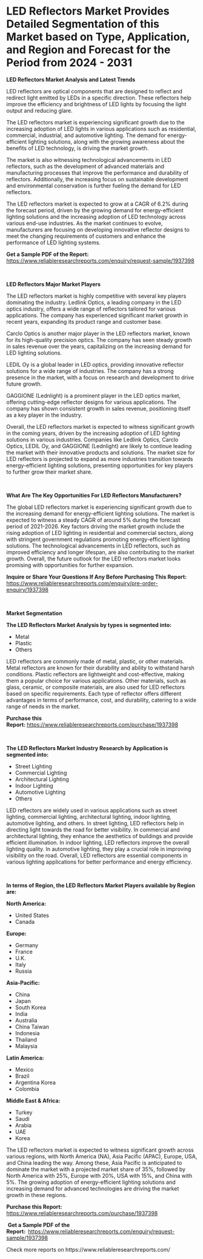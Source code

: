 <p><h1>LED Reflectors Market Provides Detailed Segmentation of this Market based on Type, Application, and Region and Forecast for the Period from 2024 - 2031</h1></p><p><strong>LED Reflectors Market Analysis and Latest Trends</strong></p>
<p><p>LED reflectors are optical components that are designed to reflect and redirect light emitted by LEDs in a specific direction. These reflectors help improve the efficiency and brightness of LED lights by focusing the light output and reducing glare.</p><p>The LED reflectors market is experiencing significant growth due to the increasing adoption of LED lights in various applications such as residential, commercial, industrial, and automotive lighting. The demand for energy-efficient lighting solutions, along with the growing awareness about the benefits of LED technology, is driving the market growth.</p><p>The market is also witnessing technological advancements in LED reflectors, such as the development of advanced materials and manufacturing processes that improve the performance and durability of reflectors. Additionally, the increasing focus on sustainable development and environmental conservation is further fueling the demand for LED reflectors.</p><p>The LED reflectors market is expected to grow at a CAGR of 6.2% during the forecast period, driven by the growing demand for energy-efficient lighting solutions and the increasing adoption of LED technology across various end-use industries. As the market continues to evolve, manufacturers are focusing on developing innovative reflector designs to meet the changing requirements of customers and enhance the performance of LED lighting systems.</p></p>
<p><strong>Get a Sample PDF of the Report:&nbsp;</strong> <a href="https://www.reliableresearchreports.com/enquiry/request-sample/1937398">https://www.reliableresearchreports.com/enquiry/request-sample/1937398</a></p>
<p>&nbsp;</p>
<p><strong>LED Reflectors Major Market Players</strong></p>
<p><p>The LED reflectors market is highly competitive with several key players dominating the industry. Ledlink Optics, a leading company in the LED optics industry, offers a wide range of reflectors tailored for various applications. The company has experienced significant market growth in recent years, expanding its product range and customer base.</p><p>Carclo Optics is another major player in the LED reflectors market, known for its high-quality precision optics. The company has seen steady growth in sales revenue over the years, capitalizing on the increasing demand for LED lighting solutions.</p><p>LEDIL Oy is a global leader in LED optics, providing innovative reflector solutions for a wide range of industries. The company has a strong presence in the market, with a focus on research and development to drive future growth.</p><p>GAGGIONE (Lednlight) is a prominent player in the LED optics market, offering cutting-edge reflector designs for various applications. The company has shown consistent growth in sales revenue, positioning itself as a key player in the industry.</p><p>Overall, the LED reflectors market is expected to witness significant growth in the coming years, driven by the increasing adoption of LED lighting solutions in various industries. Companies like Ledlink Optics, Carclo Optics, LEDIL Oy, and GAGGIONE (Lednlight) are likely to continue leading the market with their innovative products and solutions. The market size for LED reflectors is projected to expand as more industries transition towards energy-efficient lighting solutions, presenting opportunities for key players to further grow their market share.</p></p>
<p>&nbsp;</p>
<p><strong>What Are The Key Opportunities For LED Reflectors Manufacturers?</strong></p>
<p><p>The global LED reflectors market is experiencing significant growth due to the increasing demand for energy-efficient lighting solutions. The market is expected to witness a steady CAGR of around 5% during the forecast period of 2021-2026. Key factors driving the market growth include the rising adoption of LED lighting in residential and commercial sectors, along with stringent government regulations promoting energy-efficient lighting solutions. The technological advancements in LED reflectors, such as improved efficiency and longer lifespan, are also contributing to the market growth. Overall, the future outlook for the LED reflectors market looks promising with opportunities for further expansion.</p></p>
<p><strong>Inquire or Share Your Questions If Any Before Purchasing This Report:</strong> <a href="https://www.reliableresearchreports.com/enquiry/pre-order-enquiry/1937398">https://www.reliableresearchreports.com/enquiry/pre-order-enquiry/1937398</a></p>
<p>&nbsp;</p>
<p><strong>Market Segmentation</strong></p>
<p><strong>The LED Reflectors Market Analysis by types is segmented into:</strong></p>
<p><ul><li>Metal</li><li>Plastic</li><li>Others</li></ul></p>
<p><p>LED reflectors are commonly made of metal, plastic, or other materials. Metal reflectors are known for their durability and ability to withstand harsh conditions. Plastic reflectors are lightweight and cost-effective, making them a popular choice for various applications. Other materials, such as glass, ceramic, or composite materials, are also used for LED reflectors based on specific requirements. Each type of reflector offers different advantages in terms of performance, cost, and durability, catering to a wide range of needs in the market.</p></p>
<p><strong>Purchase this Report:&nbsp;</strong><a href="https://www.reliableresearchreports.com/purchase/1937398">https://www.reliableresearchreports.com/purchase/1937398</a></p>
<p>&nbsp;</p>
<p><strong>The LED Reflectors Market Industry Research by Application is segmented into:</strong></p>
<p><ul><li>Street Lighting</li><li>Commercial Lighting</li><li>Architectural Lighting</li><li>Indoor Lighting</li><li>Automotive Lighting</li><li>Others</li></ul></p>
<p><p>LED reflectors are widely used in various applications such as street lighting, commercial lighting, architectural lighting, indoor lighting, automotive lighting, and others. In street lighting, LED reflectors help in directing light towards the road for better visibility. In commercial and architectural lighting, they enhance the aesthetics of buildings and provide efficient illumination. In indoor lighting, LED reflectors improve the overall lighting quality. In automotive lighting, they play a crucial role in improving visibility on the road. Overall, LED reflectors are essential components in various lighting applications for better performance and energy efficiency.</p></p>
<p>&nbsp;</p>
<p><strong>In terms of Region, the LED Reflectors Market Players available by Region are:</strong></p>
<p>
    <p> <strong> North America: </strong>
        <ul>
            <li>United States</li>
            <li>Canada</li>
        </ul>
        </p> 
    <p> <strong> Europe: </strong>
        <ul>
            <li>Germany</li>
            <li>France</li>
            <li>U.K.</li>
            <li>Italy</li>
            <li>Russia</li>
        </ul>
        </p> 
    <p> <strong> Asia-Pacific: </strong>
        <ul>
            <li>China</li>
            <li>Japan</li>
            <li>South Korea</li>
            <li>India</li>
            <li>Australia</li>
            <li>China Taiwan</li>
            <li>Indonesia</li>
            <li>Thailand</li>
            <li>Malaysia</li>
        </ul>
        </p> 
    <p> <strong> Latin America: </strong>
        <ul>
            <li>Mexico</li>
            <li>Brazil</li>
            <li>Argentina Korea</li>
            <li>Colombia</li>
        </ul>
        </p> 
    <p> <strong> Middle East & Africa: </strong>
        <ul>
            <li>Turkey</li>
            <li>Saudi</li>
            <li>Arabia</li>
            <li>UAE</li>
            <li>Korea</li>
        </ul>
    </p>
    </p>
<p><p>The LED reflectors market is expected to witness significant growth across various regions, with North America (NA), Asia Pacific (APAC), Europe, USA, and China leading the way. Among these, Asia Pacific is anticipated to dominate the market with a projected market share of 35%, followed by North America with 25%, Europe with 20%, USA with 15%, and China with 5%. The growing adoption of energy-efficient lighting solutions and increasing demand for advanced technologies are driving the market growth in these regions.</p></p>
<p><strong>Purchase this Report: </strong><a href="https://www.reliableresearchreports.com/purchase/1937398">https://www.reliableresearchreports.com/purchase/1937398</a></p>
<p>&nbsp;<strong>Get a Sample PDF of the Report:&nbsp;&nbsp;</strong><a href="https://www.reliableresearchreports.com/enquiry/request-sample/1937398">https://www.reliableresearchreports.com/enquiry/request-sample/1937398</a></p>
<p><strong></strong></p>
<p>Check more reports on https://www.reliableresearchreports.com/</p>